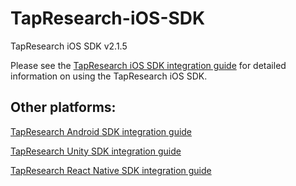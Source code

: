 # TapResearch-iOS-SDK
TapResearch iOS SDK v2.1.5


Please see the [TapResearch iOS SDK integration guide](https://supply-docs.tapresearch.com/docs/ios-integration) for detailed information on using the TapResearch iOS SDK.

## Other platforms:

[TapResearch Android SDK integration guide](https://supply-docs.tapresearch.com/docs/android-integration)

[TapResearch Unity SDK integration guide](https://supply-docs.tapresearch.com/docs/unity-integration)

[TapResearch React Native SDK integration guide](https://supply-docs.tapresearch.com/docs/react-integration)
